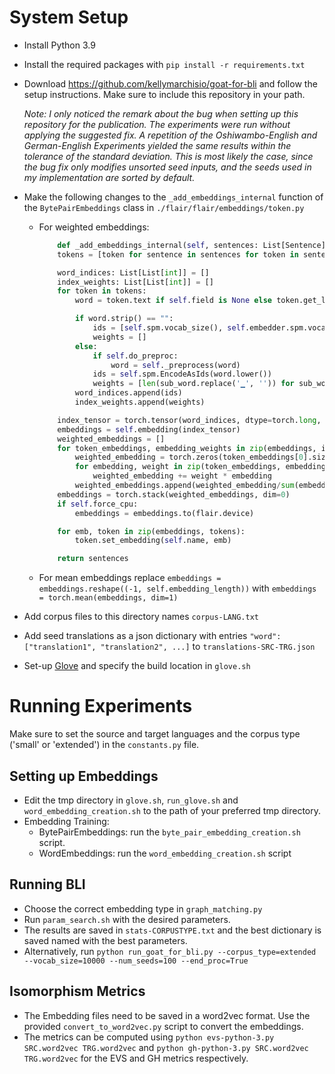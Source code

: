 # System Setup

- Install Python 3.9
- Install the required packages with `pip install -r requirements.txt`
- Download https://github.com/kellymarchisio/goat-for-bli and follow the setup instructions. Make sure to include this repository in your path.

  _Note: I only noticed the remark about the bug when setting up this repository for the publication. The experiments were run without applying the suggested fix. A repetition of the Oshiwambo-English and German-English Experiments yielded the same results within the tolerance of the standard deviation. This is most likely the case, since the bug fix only modifies unsorted seed inputs, and the seeds used in my implementation are sorted by default._
- Make the following changes to the `_add_embeddings_internal` function of the `BytePairEmbeddings` class in `./flair/flair/embeddings/token.py`
  - For weighted embeddings: 
    ```python
        def _add_embeddings_internal(self, sentences: List[Sentence]) -> List[Sentence]:
        tokens = [token for sentence in sentences for token in sentence.tokens]

        word_indices: List[List[int]] = []
        index_weights: List[List[int]] = []
        for token in tokens:
            word = token.text if self.field is None else token.get_label(self.field).value

            if word.strip() == "":
                ids = [self.spm.vocab_size(), self.embedder.spm.vocab_size()]
                weights = []
            else:
                if self.do_preproc:
                    word = self._preprocess(word)
                ids = self.spm.EncodeAsIds(word.lower())
                weights = [len(sub_word.replace('▁', '')) for sub_word in self.spm.EncodeAsPieces(word.lower())]
            word_indices.append(ids)
            index_weights.append(weights)

        index_tensor = torch.tensor(word_indices, dtype=torch.long, device=self.device)
        embeddings = self.embedding(index_tensor)
        weighted_embeddings = []
        for token_embeddings, embedding_weights in zip(embeddings, index_weights):
            weighted_embedding = torch.zeros(token_embeddings[0].size())
            for embedding, weight in zip(token_embeddings, embedding_weights):
                weighted_embedding += weight * embedding
            weighted_embeddings.append(weighted_embedding/sum(embedding_weights))
        embeddings = torch.stack(weighted_embeddings, dim=0)
        if self.force_cpu:
            embeddings = embeddings.to(flair.device)

        for emb, token in zip(embeddings, tokens):
            token.set_embedding(self.name, emb)

        return sentences
    ```
  - For mean embeddings replace `embeddings = embeddings.reshape((-1, self.embedding_length))` with `embeddings = torch.mean(embeddings, dim=1)`
- Add corpus files to this directory names `corpus-LANG.txt`
- Add seed translations as a json dictionary with entries `"word": ["translation1", "translation2", ...]` to `translations-SRC-TRG.json`
- Set-up [Glove](https://github.com/stanfordnlp/GloVe) and specify the build location in `glove.sh` 
# Running Experiments

Make sure to set the source and target languages and the corpus type ('small' or 'extended') in the `constants.py` file.

## Setting up Embeddings
- Edit the tmp directory in `glove.sh`, `run_glove.sh` and `word_embedding_creation.sh` to the path of your preferred tmp directory. 
- Embedding Training:
  - BytePairEmbeddings: run the `byte_pair_embedding_creation.sh` script.
  - WordEmbeddings: run the `word_embedding_creation.sh` script 

## Running BLI
- Choose the correct embedding type in `graph_matching.py`
- Run `param_search.sh` with the desired parameters.
- The results are saved in `stats-CORPUSTYPE.txt` and the best dictionary is saved named with the best parameters.
- Alternatively, run `python run_goat_for_bli.py --corpus_type=extended --vocab_size=10000 --num_seeds=100 --end_proc=True `

## Isomorphism Metrics
- The Embedding files need to be saved in a word2vec format. Use the provided `convert_to_word2vec.py` script to convert the embeddings.
- The metrics can be computed using `python evs-python-3.py SRC.word2vec TRG.word2vec` and `python gh-python-3.py SRC.word2vec TRG.word2vec` for the EVS and GH metrics respectively.
